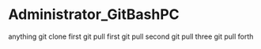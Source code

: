 # Administrator_GitBashPC
anything 
git clone first
git pull first
git pull second
git pull three
git pull forth
